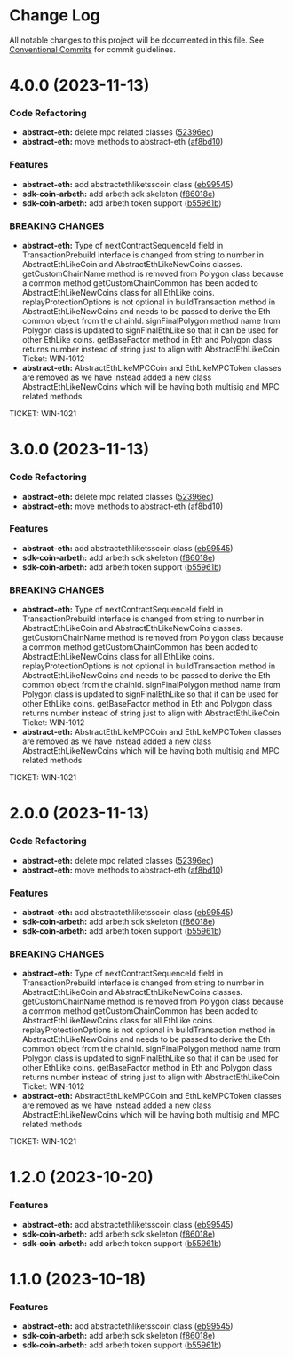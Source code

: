 # Change Log

All notable changes to this project will be documented in this file.
See [Conventional Commits](https://conventionalcommits.org) for commit guidelines.

# 4.0.0 (2023-11-13)

### Code Refactoring

- **abstract-eth:** delete mpc related classes ([52396ed](https://github.com/BitGo/BitGoJS/commit/52396ed5aae8b27f0cc6caee7011a7c6882b9dea))
- **abstract-eth:** move methods to abstract-eth ([af8bd10](https://github.com/BitGo/BitGoJS/commit/af8bd10e24c8d58fc227494de6a614098265580a))

### Features

- **abstract-eth:** add abstractethliketsscoin class ([eb99545](https://github.com/BitGo/BitGoJS/commit/eb995457d7787af073f0a9eafe6e4d420228f5f0))
- **sdk-coin-arbeth:** add arbeth sdk skeleton ([f86018e](https://github.com/BitGo/BitGoJS/commit/f86018eef56adf22b5539bfb8716175eb1fb152e))
- **sdk-coin-arbeth:** add arbeth token support ([b55961b](https://github.com/BitGo/BitGoJS/commit/b55961bf474fe09d017c21d3d0169020fff1820f))

### BREAKING CHANGES

- **abstract-eth:** Type of nextContractSequenceId field in TransactionPrebuild
  interface is changed from string to number in AbstractEthLikeCoin and AbstractEthLikeNewCoins classes.
  getCustomChainName method is removed from Polygon class because a common
  method getCustomChainCommon has been added to AbstractEthLikeNewCoins
  class for all EthLike coins. replayProtectionOptions is not optional in buildTransaction method in AbstractEthLikeNewCoins
  and needs to be passed to derive the Eth common object from the chainId.
  signFinalPolygon method name from Polygon class is updated to signFinalEthLike so that
  it can be used for other EthLike coins. getBaseFactor method in Eth
  and Polygon class returns number instead of string just to align with
  AbstractEthLikeCoin
  Ticket: WIN-1012
- **abstract-eth:** AbstractEthLikeMPCCoin and EthLikeMPCToken classes are removed as we have instead added
  a new class AbstractEthLikeNewCoins which will be having both multisig
  and MPC related methods

TICKET: WIN-1021

# 3.0.0 (2023-11-13)

### Code Refactoring

- **abstract-eth:** delete mpc related classes ([52396ed](https://github.com/BitGo/BitGoJS/commit/52396ed5aae8b27f0cc6caee7011a7c6882b9dea))
- **abstract-eth:** move methods to abstract-eth ([af8bd10](https://github.com/BitGo/BitGoJS/commit/af8bd10e24c8d58fc227494de6a614098265580a))

### Features

- **abstract-eth:** add abstractethliketsscoin class ([eb99545](https://github.com/BitGo/BitGoJS/commit/eb995457d7787af073f0a9eafe6e4d420228f5f0))
- **sdk-coin-arbeth:** add arbeth sdk skeleton ([f86018e](https://github.com/BitGo/BitGoJS/commit/f86018eef56adf22b5539bfb8716175eb1fb152e))
- **sdk-coin-arbeth:** add arbeth token support ([b55961b](https://github.com/BitGo/BitGoJS/commit/b55961bf474fe09d017c21d3d0169020fff1820f))

### BREAKING CHANGES

- **abstract-eth:** Type of nextContractSequenceId field in TransactionPrebuild
  interface is changed from string to number in AbstractEthLikeCoin and AbstractEthLikeNewCoins classes.
  getCustomChainName method is removed from Polygon class because a common
  method getCustomChainCommon has been added to AbstractEthLikeNewCoins
  class for all EthLike coins. replayProtectionOptions is not optional in buildTransaction method in AbstractEthLikeNewCoins
  and needs to be passed to derive the Eth common object from the chainId.
  signFinalPolygon method name from Polygon class is updated to signFinalEthLike so that
  it can be used for other EthLike coins. getBaseFactor method in Eth
  and Polygon class returns number instead of string just to align with
  AbstractEthLikeCoin
  Ticket: WIN-1012
- **abstract-eth:** AbstractEthLikeMPCCoin and EthLikeMPCToken classes are removed as we have instead added
  a new class AbstractEthLikeNewCoins which will be having both multisig
  and MPC related methods

TICKET: WIN-1021

# 2.0.0 (2023-11-13)

### Code Refactoring

- **abstract-eth:** delete mpc related classes ([52396ed](https://github.com/BitGo/BitGoJS/commit/52396ed5aae8b27f0cc6caee7011a7c6882b9dea))
- **abstract-eth:** move methods to abstract-eth ([af8bd10](https://github.com/BitGo/BitGoJS/commit/af8bd10e24c8d58fc227494de6a614098265580a))

### Features

- **abstract-eth:** add abstractethliketsscoin class ([eb99545](https://github.com/BitGo/BitGoJS/commit/eb995457d7787af073f0a9eafe6e4d420228f5f0))
- **sdk-coin-arbeth:** add arbeth sdk skeleton ([f86018e](https://github.com/BitGo/BitGoJS/commit/f86018eef56adf22b5539bfb8716175eb1fb152e))
- **sdk-coin-arbeth:** add arbeth token support ([b55961b](https://github.com/BitGo/BitGoJS/commit/b55961bf474fe09d017c21d3d0169020fff1820f))

### BREAKING CHANGES

- **abstract-eth:** Type of nextContractSequenceId field in TransactionPrebuild
  interface is changed from string to number in AbstractEthLikeCoin and AbstractEthLikeNewCoins classes.
  getCustomChainName method is removed from Polygon class because a common
  method getCustomChainCommon has been added to AbstractEthLikeNewCoins
  class for all EthLike coins. replayProtectionOptions is not optional in buildTransaction method in AbstractEthLikeNewCoins
  and needs to be passed to derive the Eth common object from the chainId.
  signFinalPolygon method name from Polygon class is updated to signFinalEthLike so that
  it can be used for other EthLike coins. getBaseFactor method in Eth
  and Polygon class returns number instead of string just to align with
  AbstractEthLikeCoin
  Ticket: WIN-1012
- **abstract-eth:** AbstractEthLikeMPCCoin and EthLikeMPCToken classes are removed as we have instead added
  a new class AbstractEthLikeNewCoins which will be having both multisig
  and MPC related methods

TICKET: WIN-1021

# 1.2.0 (2023-10-20)

### Features

- **abstract-eth:** add abstractethliketsscoin class ([eb99545](https://github.com/BitGo/BitGoJS/commit/eb995457d7787af073f0a9eafe6e4d420228f5f0))
- **sdk-coin-arbeth:** add arbeth sdk skeleton ([f86018e](https://github.com/BitGo/BitGoJS/commit/f86018eef56adf22b5539bfb8716175eb1fb152e))
- **sdk-coin-arbeth:** add arbeth token support ([b55961b](https://github.com/BitGo/BitGoJS/commit/b55961bf474fe09d017c21d3d0169020fff1820f))

# 1.1.0 (2023-10-18)

### Features

- **abstract-eth:** add abstractethliketsscoin class ([eb99545](https://github.com/BitGo/BitGoJS/commit/eb995457d7787af073f0a9eafe6e4d420228f5f0))
- **sdk-coin-arbeth:** add arbeth sdk skeleton ([f86018e](https://github.com/BitGo/BitGoJS/commit/f86018eef56adf22b5539bfb8716175eb1fb152e))
- **sdk-coin-arbeth:** add arbeth token support ([b55961b](https://github.com/BitGo/BitGoJS/commit/b55961bf474fe09d017c21d3d0169020fff1820f))
